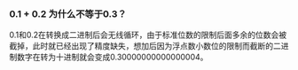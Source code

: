### 0.1 + 0.2 为什么不等于0.3？
0.1和0.2在转换成二进制后会无线循环，由于标准位数的限制后面多余的位数会被截掉，此时就已经出现了精度缺失，想加后因为浮点数小数位的限制而截断的二进制数字在转为十进制就会变成0.30000000000000004。